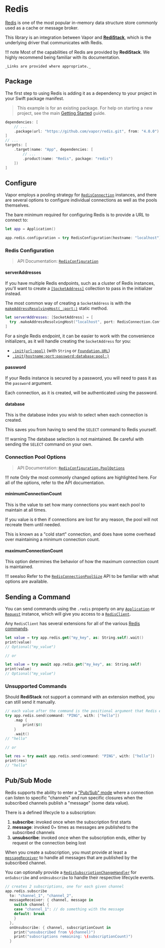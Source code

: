# Redis

[Redis](https://redis.io/) is one of the most popular in-memory data structure store commonly used as a cache or message broker.

This library is an integration between Vapor and [**RediStack**](https://gitlab.com/mordil/redistack), which is the underlying driver that communicates with Redis.

!!! note
    Most of the capabilities of Redis are provided by **RediStack**.
    We highly recommend being familiar with its documentation.
    
    _Links are provided where appropriate._

## Package

The first step to using Redis is adding it as a dependency to your project in your Swift package manifest.

> This example is for an existing package. For help on starting a new project, see the main [Getting Started](../getting-started/hello-world.md) guide.

```swift
dependencies: [
    // ...
    .package(url: "https://github.com/vapor/redis.git", from: "4.0.0")
]
// ...
targets: [
    .target(name: "App", dependencies: [
        // ...
        .product(name: "Redis", package: "redis")
    ])
]
```

## Configure

Vapor employs a pooling strategy for [`RedisConnection`](https://docs.redistack.info/Classes/RedisConnection.html) instances, and there are several options to configure individual connections as well as the pools themselves.

The bare minimum required for configuring Redis is to provide a URL to connect to:

```swift
let app = Application()

app.redis.configuration = try RedisConfiguration(hostname: "localhost")
```

### Redis Configuration

> API Documentation: [`RedisConfiguration`](https://api.vapor.codes/redis/main/Redis/RedisConfiguration/)

#### serverAddresses

If you have multiple Redis endpoints, such as a cluster of Redis instances, you'll want to create a [`[SocketAddress]`](https://apple.github.io/swift-nio/docs/current/NIOCore/Enums/SocketAddress.html#/s:3NIO13SocketAddressO04makeC13ResolvingHost_4portACSS_SitKFZ) collection to pass in the initializer instead.

The most common way of creating a `SocketAddress` is with the [`makeAddressResolvingHost(_:port:)`](https://apple.github.io/swift-nio/docs/current/NIOCore/Enums/SocketAddress.html#/s:3NIO13SocketAddressO04makeC13ResolvingHost_4portACSS_SitKFZ) static method.

```swift
let serverAddresses: [SocketAddress] = [
  try .makeAddressResolvingHost("localhost", port: RedisConnection.Configuration.defaultPort)
]
```

For a single Redis endpoint, it can be easier to work with the convenience initializers, as it will handle creating the `SocketAddress` for you:

- [`.init(url:pool)`](https://api.vapor.codes/redis/main/Redis/RedisConfiguration/#redisconfiguration.init(url:pool:)) (with `String` or [`Foundation.URL`](https://developer.apple.com/documentation/foundation/url))
- [`.init(hostname:port:password:database:pool:)`](https://api.vapor.codes/redis/main/Redis/RedisConfiguration/#redisconfiguration.init(hostname:port:password:database:pool:))

#### password

If your Redis instance is secured by a password, you will need to pass it as the `password` argument.

Each connection, as it is created, will be authenticated using the password.

#### database

This is the database index you wish to select when each connection is created.

This saves you from having to send the `SELECT` command to Redis yourself.

!!! warning
    The database selection is not maintained. Be careful with sending the `SELECT` command on your own.

### Connection Pool Options

> API Documentation: [`RedisConfiguration.PoolOptions`](https://api.vapor.codes/redis/main/Redis/RedisConfiguration_PoolOptions/)

!!! note
    Only the most commonly changed options are highlighted here. For all of the options, refer to the API documentation.

#### minimumConnectionCount

This is the value to set how many connections you want each pool to maintain at all times.

If you value is `0` then if connections are lost for any reason, the pool will not recreate them until needed.

This is known as a "cold start" connection, and does have some overhead over maintaining a minimum connection count.

#### maximumConnectionCount

This option determines the behavior of how the maximum connection count is maintained.

!!! seealso
    Refer to the [`RedisConnectionPoolSize`](https://docs.redistack.info/Enums/RedisConnectionPoolSize.html) API to be familiar with what options are available.

## Sending a Command

You can send commands using the `.redis` property on any [`Application`](https://api.vapor.codes/vapor/main/Vapor/Application/) or [`Request`](https://api.vapor.codes/vapor/main/Vapor/Request/) instance, which will give you access to a [`RedisClient`](https://docs.redistack.info/Protocols/RedisClient.html).

Any `RedisClient` has several extensions for all of the various [Redis commands](https://redis.io/commands).

```swift
let value = try app.redis.get("my_key", as: String.self).wait()
print(value)
// Optional("my_value")

// or

let value = try await app.redis.get("my_key", as: String.self)
print(value)
// Optional("my_value")
```

### Unsupported Commands

Should **RediStack** not support a command with an extension method, you can still send it manually.

```swift
// each value after the command is the positional argument that Redis expects
try app.redis.send(command: "PING", with: ["hello"])
    .map {
        print($0)
    }
    .wait()
// "hello"

// or

let res = try await app.redis.send(command: "PING", with: ["hello"])
print(res)
// "hello"
```

## Pub/Sub Mode

Redis supports the ability to enter a ["Pub/Sub" mode](https://redis.io/topics/pubsub) where a connection can listen to specific "channels" and run specific closures when the subscribed channels publish a "message" (some data value).

There is a defined lifecycle to a subscription:

1. **subscribe**: invoked once when the subscription first starts
1. **message**: invoked 0+ times as messages are published to the subscribed channels
1. **unsubscribe**: invoked once when the subscription ends, either by request or the connection being lost

When you create a subscription, you must provide at least a [`messageReceiver`](https://docs.redistack.info/Typealiases.html#/s:9RediStack32RedisSubscriptionMessageReceiver) to handle all messages that are published by the subscribed channel.

You can optionally provide a [`RedisSubscriptionChangeHandler`](https://docs.redistack.info/Typealiases.html#/s:9RediStack30RedisSubscriptionChangeHandlera) for `onSubscribe` and `onUnsubscribe` to handle their respective lifecycle events.

```swift
// creates 2 subscriptions, one for each given channel
app.redis.subscribe
  to: "channel_1", "channel_2",
  messageReceiver: { channel, message in
    switch channel {
    case "channel_1": // do something with the message
    default: break
    }
  },
  onUnsubscribe: { channel, subscriptionCount in
    print("unsubscribed from \(channel)")
    print("subscriptions remaining: \(subscriptionCount)")
  }
```
